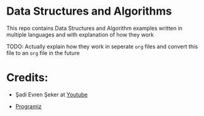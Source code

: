 # Data Structures and Algorithms
This repo contains Data Structures and Algorithm examples written in multiple languages and with explanation of how they work 

TODO: Actually explain how they work in seperate `org` files and convert this file to an `org` file in the future 

# Credits:
* Şadi Evren Şeker at [Youtube](https://www.youtube.com/channel/UCkkgrhDCJheXQNIFqUVw0_g)

* [Programiz](https://www.programiz.com/)

